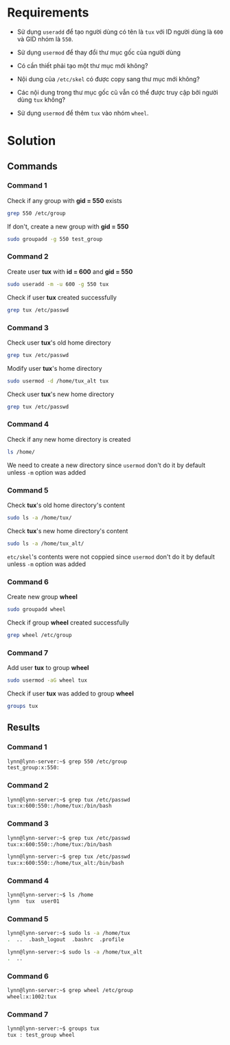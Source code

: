 # Requirements

- Sử dụng `useradd` để tạo người dùng có tên là `tux` với ID người dùng là `600` và GID nhóm là `550`.

- Sử dụng `usermod` để thay đổi thư mục gốc của người dùng

- Có cần thiết phải tạo một thư mục mới không?

- Nội dung của `/etc/skel` có được copy sang thư mục mới không?

- Các nội dung trong thư mục gốc cũ vẫn có thể được truy cập bởi người dùng `tux` không?

- Sử dụng `usermod` để thêm `tux` vào nhóm `wheel`.

# Solution

## Commands

### Command 1

Check if any group with **gid = 550** exists

```sh
grep 550 /etc/group
```

If don't, create a new group with **gid = 550**

```sh
sudo groupadd -g 550 test_group
```

### Command 2

Create user **tux** with **id = 600** and **gid = 550**

```sh
sudo useradd -m -u 600 -g 550 tux
```

Check if user **tux** created successfully

```sh
grep tux /etc/passwd
```

### Command 3

Check user **tux**'s old home directory

```sh
grep tux /etc/passwd
```

Modify user **tux**'s home directory

```sh
sudo usermod -d /home/tux_alt tux
```

Check user **tux**'s new home directory

```sh
grep tux /etc/passwd
```

### Command 4

Check if any new home directory is created

```sh
ls /home/
```

We need to create a new directory since `usermod` don't do it by default unless `-m` option was added

### Command 5

Check **tux**'s old home directory's content

```sh
sudo ls -a /home/tux/
```

Check **tux**'s new home directory's content

```sh
sudo ls -a /home/tux_alt/
```

`etc/skel`'s contents were not coppied since `usermod` don't do it by default unless `-m` option was added

### Command 6

Create new group **wheel**

```sh
sudo groupadd wheel
```

Check if group **wheel** created successfully

```sh
grep wheel /etc/group
```

### Command 7

Add user **tux** to group **wheel**

```sh
sudo usermod -aG wheel tux
```

Check if user **tux** was added to group **wheel**

```sh
groups tux
```

## Results

### Command 1

```sh
lynn@lynn-server:~$ grep 550 /etc/group
test_group:x:550:
```

### Command 2

```sh
lynn@lynn-server:~$ grep tux /etc/passwd
tux:x:600:550::/home/tux:/bin/bash
```

### Command 3

```sh
lynn@lynn-server:~$ grep tux /etc/passwd
tux:x:600:550::/home/tux:/bin/bash
```

```sh
lynn@lynn-server:~$ grep tux /etc/passwd
tux:x:600:550::/home/tux_alt:/bin/bash
```

### Command 4

```sh
lynn@lynn-server:~$ ls /home
lynn  tux  user01
```


### Command 5


```sh
lynn@lynn-server:~$ sudo ls -a /home/tux
.  ..  .bash_logout  .bashrc  .profile
```

```sh
lynn@lynn-server:~$ sudo ls -a /home/tux_alt
.  ..
```

### Command 6

```sh
lynn@lynn-server:~$ grep wheel /etc/group
wheel:x:1002:tux
```

### Command 7

```sh
lynn@lynn-server:~$ groups tux
tux : test_group wheel
```
